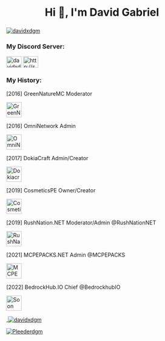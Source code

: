 <h1 align="center">Hi 👋, I'm David Gabriel</h1>
<h3 align="center"></h3>

<p align="left"> <a href="https://twitter.com/davidxdgm" target="blank"><img src="https://img.shields.io/twitter/follow/davidxdgm?logo=twitter&style=for-the-badge" alt="davidxdgm" /></a> </p>

<h3 align="left">My Discord Server:</h3>
<p align="left">
<a href="https://twitter.com/davidxdgm" target="blank"><img align="center" src="https://raw.githubusercontent.com/rahuldkjain/github-profile-readme-generator/master/src/images/icons/Social/twitter.svg" alt="davidxdgm" height="30" width="40" /></a>
<a href="https://discord.gg/9FSsANN" target="blank"><img align="center" src="https://raw.githubusercontent.com/rahuldkjain/github-profile-readme-generator/master/src/images/icons/Social/discord.svg" alt="http://skatic.net" height="30" width="40" /></a>


<h3 align="left"> My History:</h3>
[2016] GreenNatureMC Moderator
<p align="left"> <a href="Greennature" target="_blank" rel="noreferrer"> <img src="https://avatars.githubusercontent.com/u/14999129?v=4" alt="GreenNature" width="40" height="40"/> </a> </p> [2016] OmniNetwork Admin
<p align="left"> <a href="OmniNetwerk" target="_blank" rel="noreferrer"> <img src="https://pbs.twimg.com/profile_images/825843393578332160/JaI7ZTCi_400x400.jpg" alt="OmniNetwork" width="40" height="40"/> </a> </p> [2017] DokiaCraft Admin/Creator
<p align="left"> <a href="DokiaCraft" target="_blank" rel="noreferrer"> <img src="https://pbs.twimg.com/profile_images/956589330159603722/9kNhY-dQ_400x400.jpg" alt="Dokiacraft" width="40" height="40"/> </a> </p> [2019] CosmeticsPE Owner/Creator
<p align="left"> <a href="CosmeticsPE" target="_blank" rel="noreferrer"> <img src="https://user-images.githubusercontent.com/24614527/231549497-ffecf1db-f3f3-4ea6-823c-41945edd0a7b.png" alt="CosmeticsPE" width="40" height="40"/> </a> </p> [2019] RushNation.NET Moderator/Admin @RushNationNET
<p align="left"> <a href="https://github.com/RushNationNET" target="_blank" rel="noreferrer"> <img src="https://pbs.twimg.com/profile_images/1492867754491273216/yzl86yPf_400x400.png" alt="RushNation.NET" width="40" height="40"/> </a> </p> [2021] MCPEPACKS.NET Admin @MCPEPACKS
<p align="left"> <a href="https://github.com/MCPEPacks" target="_blank" rel="noreferrer"> <img src="https://play-lh.googleusercontent.com/m-6vvOL-LZa_r23wYjGNyVKYJFxbNguHIWV0cIbmmCXqS4V9nQz3f7g7EroFnDHFk_c" alt="MCPEPACKS.NET" width="40" height="40"/> </a> </p> [2022] BedrockHub.IO Chief @BedrockhubIO 
<p align="left"> <a href="https://bedrockhub.io" target="_blank" rel="noreferrer"> <img src="https://avatars.githubusercontent.com/u/108027726?s=200&v=4" alt="Soon" width="40" height="40"/>


<p>&nbsp;<img align="center" src="https://github-readme-stats.vercel.app/api?username=davidxdgm&show_icons=true&locale=en" alt="davidxdgm" /></p>

<p><img align="center" src="https://github-readme-streak-stats.herokuapp.com/?user=davidxdgm&" alt="Pleederdgm" /></p>
